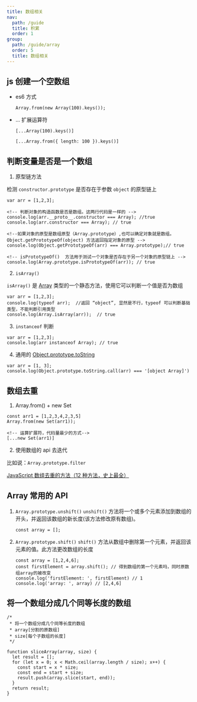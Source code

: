 ```yaml
---
title: 数组相关
nav:
  path: /guide
  title: 积累
  order: 1
group:
  path: /guide/array
  order: 5
  title: 数组相关
---
```


## js 创建一个空数组

- es6 方式
  ```
  Array.from(new Array(100).keys());
  ```
- ... 扩展运算符

  ```
  [...Array(100).keys()]

  [...Array.from({ length: 100 }).keys()]
  ```

## 判断变量是否是一个数组

1. 原型链方法

检测 `constructor.prototype` 是否存在于参数 `object` 的原型链上

```
var arr = [1,2,3];

<!-- 判断对象的构造函数是否是数组。这两行代码是一样的 -->
console.log(arr.__proto__.constructor === Array); //true
console.log(arr.constructor === Array); // true

<!--如果对象的原型是数组原型（Array.prototype）,也可以确定对象就是数组。Object.getPrototypeOf(object) 方法返回指定对象的原型 -->
console.log(Object.getPrototypeOf(arr) === Array.prototype);// true

<!-- isPrototypeOf()  方法用于测试一个对象是否存在于另一个对象的原型链上 -->
console.log(Array.prototype.isPrototypeOf(arr)); // true
```

2. `isArray()`

`isArray()` 是 [Array](https://developer.mozilla.org/zh-CN/docs/Web/JavaScript/Reference/Global_Objects/Array) 类型的一个静态方法，使用它可以判断一个值是否为数组

```
var arr = [1,2,3];
console.log(typeof arr);  //返回 “object”, 显然是不行，typeof 可以判断基础类型，不能判断引用类型
console.log(Array.isArray(arr));  // true
```

3. `instanceof` 判断

```
var arr = [1,2,3];
console.log(arr instanceof Array); // true
```

4. 通用的 [Object.prototype.toString](https://developer.mozilla.org/zh-CN/docs/Web/JavaScript/Reference/Global_Objects/Object/toString)

```
var arr = [1, 3];
console.log(Object.prototype.toString.call(arr) === '[object Array]')
```

## 数组去重

1. Array.from() + new Set

```
const arr1 = [1,2,3,4,2,3,5]
Array.from(new Set(arr1));

<!-- 运算扩展符，代码量最少的方式-->
[...new Set(arr1)]
```

2. 使用数组的 api 去迭代

比如说：`Array.prototype.filter`

[JavaScript 数组去重的方法（12 种方法，史上最全）](https://segmentfault.com/a/1190000016418021)

## Array 常用的 API

1. `Array.prototype.unshift()` `unshift()` 方法将一个或多个元素添加到数组的开头，并返回该数组的新长度(该方法修改原有数组)。

   ```
   const array = [];
   ```

2. `Array.prototype.shift()` `shift()` 方法从数组中删除第一个元素，并返回该元素的值。此方法更改数组的长度

   ```
   const array = [1,2,4,6];
   const firstElement = array.shift(); // 得到数组的第一个元素吗，同时原数组array的被改变
   console.log('firstElement: ', firstElement) // 1
   console.log('array: ', array) // [2,4,6]
   ```

## 将一个数组分成几个同等长度的数组

```
/*
 * 将一个数组分成几个同等长度的数组
 * array[分割的原数组]
 * size[每个子数组的长度]
 */

function sliceArray(array, size) {
  let result = [];
  for (let x = 0; x < Math.ceil(array.length / size); x++) {
    const start = x * size;
    const end = start + size;
    result.push(array.slice(start, end));
  }
  return result;
}
```
